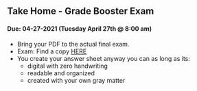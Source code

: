 ## Take Home - Grade Booster Exam
#### Due: 04-27-2021 (Tuesday April 27th @ 8:00 am)

- Bring your PDF to the actual final exam.
- Exam: Find a copy [HERE](2143_OOP_take_home_booster.pdf)
- You create your answer sheet anyway you can as long as its:
  - digital with zero handwriting
  - readable and organized
  - created with your own gray matter

